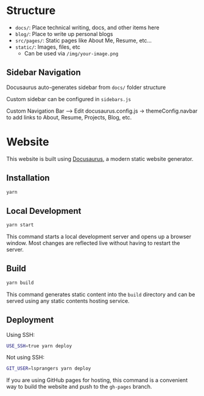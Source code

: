 # Structure
- `docs/`: Place technical writing, docs, and other items here
- `blog/`: Place to write up personal blogs
- `src/pages/`: Static pages like About Me, Resume, etc...
- `static/`: Images, files, etc
    - Can be used via `/img/your-image.png`

## Sidebar Navigation
Docusaurus auto-generates sidebar from `docs/` folder structure

Custom sidebar can be configured in `sidebars.js`

Custom Navigation Bar --> Edit docusaurus.config.js → themeConfig.navbar to add links to About, Resume, Projects, Blog, etc.


# Website

This website is built using [Docusaurus](https://docusaurus.io/), a modern static website generator.

## Installation

```bash
yarn
```

## Local Development

```bash
yarn start
```

This command starts a local development server and opens up a browser window. Most changes are reflected live without having to restart the server.

## Build

```bash
yarn build
```

This command generates static content into the `build` directory and can be served using any static contents hosting service.

## Deployment

Using SSH:

```bash
USE_SSH=true yarn deploy
```

Not using SSH:

```bash
GIT_USER=lsprangers yarn deploy
```

If you are using GitHub pages for hosting, this command is a convenient way to build the website and push to the `gh-pages` branch.
